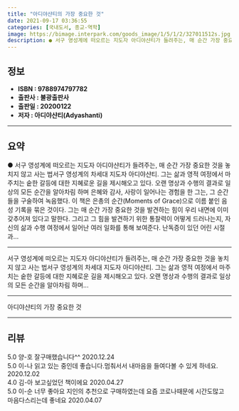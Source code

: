 ```yaml
---
title: "아디야샨티의 가장 중요한 것"
date: 2021-09-17 03:36:55
categories: [국내도서, 종교-역학]
image: https://bimage.interpark.com/goods_image/1/5/1/2/327011512s.jpg
description: ● 서구 영성계에 떠오르는 지도자 아디야샨티가 들려주는, 매 순간 가장 중요한 것을 놓치지 않고 사는 법서구 영성계의 차세대 지도자 아디야샨티. 그는 삶과 영적 여정에서 마주치는 숱한 갈등에 대한 지혜로운 길을 제시해오고 있다. 오랜 명상과 수행의 결과로 일상의 모든 순간을 알아차림
---
```


## **정보**

- **ISBN : 9788974797782**
- **출판사 : 불광출판사**
- **출판일 : 20200122**
- **저자 : 아디야샨티(Adyashanti)**

------



## **요약**

●  서구 영성계에 떠오르는 지도자 아디야샨티가 들려주는, 매 순간 가장 중요한 것을 놓치지 않고 사는 법서구 영성계의 차세대 지도자 아디야샨티. 그는 삶과 영적 여정에서 마주치는 숱한 갈등에 대한 지혜로운 길을 제시해오고 있다. 오랜 명상과 수행의 결과로 일상의 모든 순간을 알아차림 하며 은혜와 감사, 사랑이 일어나는 경험을 한 그는, 그 순간들을 구술하여 녹음했다. 이 책은 은총의 순간(Moments of Grace)으로 이름 붙인 음성 기록을 묶은 것이다. 그는 매 순간 가장 중요한 것을 발견하는 힘이 우리 내면에 이미 갖추어져 있다고 말한다. 그리고 그 힘을 발견하기 위한 통찰력이 어떻게 드러나는지, 자신의 삶과 수행 여정에서 일어난 여러 일화를 통해 보여준다. 난독증이 있던 어린 시절과...

------

서구 영성계에 떠오르는 지도자 아디야샨티가 들려주는, 매 순간 가장 중요한 것을 놓치지 않고 사는 법서구 영성계의 차세대 지도자 아디야샨티. 그는 삶과 영적 여정에서 마주치는 숱한 갈등에 대한 지혜로운 길을 제시해오고 있다. 오랜 명상과 수행의 결과로 일상의 모든 순간을 알아차림 하며... 

------


아디야샨티의 가장 중요한 것 

------


## **리뷰** 

5.0 양-호 잘구매했습니다^^ 2020.12.24 <br/>5.0 이-나 읽고 있는 중인데 좋습니다.멈춰서서 내마음을 들여다볼 수 있게 하네요. 2020.12.02 <br/>4.0 김-아 보고싶었던 책이에요  2020.04.27 <br/>5.0 이-순 너무 좋아요
지인의 추천으로 구매하였는데 요즘 코로나때문에 시간도많고 마음다스리는데 좋네요 2020.04.07 <br/>
